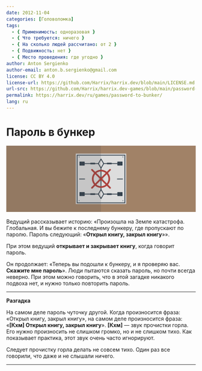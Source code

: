 ```yaml
---
date: 2012-11-04
categories: [Головоломка]
tags:
  - { Применимость: одноразовая }
  - { Что требуется: ничего }
  - { На сколько людей рассчитано: от 2 }
  - { Подвижность: нет }
  - { Место проведения: где угодно }
author: Anton Sergienko
author-email: anton.b.sergienko@gmail.com
license: CC BY 4.0
license-url: https://github.com/Harrix/harrix.dev/blob/main/LICENSE.md
url-src: https://github.com/Harrix/harrix.dev-games/blob/main/password-to-bunker/password-to-bunker.md
permalink: https://harrix.dev/ru/games/password-to-bunker/
lang: ru
---
```


# Пароль в бункер

![Featured image](featured-image.svg)

Ведущий рассказывает историю: «Произошла на Земле катастрофа. Глобальная. И вы бежите к последнему бункеру, где пропускают по паролю. Пароль следующий: «**Открыл книгу, закрыл книгу**»».

При этом ведущий **открывает и закрывает книгу**, когда говорит пароль.

Он продолжает: «Теперь вы подошли к бункеру, и я проверяю вас. **Скажите мне пароль**». Люди пытаются сказать пароль, но почти всегда неверно. При этом можно говорить, что в этой загадке никакого подвоха нет, и нужно только повторить пароль.

---

**Разгадка** <!-- !details -->

На самом деле пароль чуточку другой. Когда произносится фраза: «Открыл книгу, закрыл книгу», на самом деле произносится фраза: «**[Кхм] Открыл книгу, закрыл книгу**». **[Кхм]** — звук прочистки горла. Его нужно произносить не слишком громко, но и не слишком тихо. Как показывает практика, этот звук очень часто игнорируют.

Следует прочистку горла делать не совсем тихо. Один раз все говорили, что даже и не слышали ничего.

---
